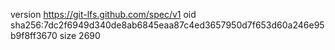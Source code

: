 version https://git-lfs.github.com/spec/v1
oid sha256:7dc2f6949d340de8ab6845eaa87c4ed3657950d7f653d60a246e95b9f8ff3670
size 2690
